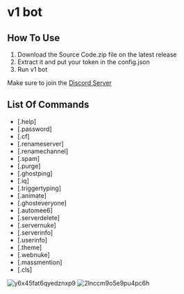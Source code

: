# v1 bot
  
## How To Use
1. Download the Source Code.zip file on the latest release
2. Extract it and put your token in the config.json
3. Run v1 bot

Make sure to join the [Discord Server](https://discord.gg/PTv9sBTNK5)

## List Of Commands 
* [.help]
* [.password]
* [.cf]
* [.renameserver]
* [.renamechannel]
* [.spam]
* [.purge]
* [.ghostping]
* [.iq]
* [.triggertyping]
* [.animate]
* [.ghosteveryone]
* [.automee6]
* [.serverdelete]
* [.servernuke]
* [.serverinfo]
* [.userinfo]
* [.theme]
* [.webnuke]
* [.massmention]
* [.cls]

![y6x45fat6qyedznxp9](https://user-images.githubusercontent.com/106450011/185611793-376b3116-0b8a-472b-b602-961bf5d2e164.png)
![2lnccm9o5e9pu4pc6h](https://user-images.githubusercontent.com/106450011/185612013-e4053b93-dc65-4ff1-9347-eb136eb1a889.png)

